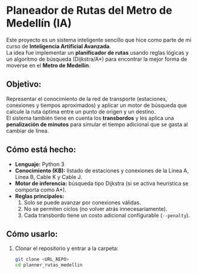 # Planeador de Rutas del Metro de Medellín (IA)

Este proyecto es un sistema inteligente sencillo que hice como parte de mi curso de **Inteligencia Artificial Avanzada**.  
La idea fue implementar un **planificador de rutas** usando reglas lógicas y un algoritmo de búsqueda (Dijkstra/A*) para encontrar la mejor forma de moverse en el **Metro de Medellín**.

## Objetivo:
Representar el conocimiento de la red de transporte (estaciones, conexiones y tiempos aproximados) y aplicar un motor de búsqueda que calcule la ruta óptima entre un punto de origen y un destino.  
El sistema también tiene en cuenta los **transbordos** y les aplica una **penalización de minutos** para simular el tiempo adicional que se gasta al cambiar de línea.

## Cómo está hecho: 
- **Lenguaje:** Python 3
- **Conocimiento (KB):** listado de estaciones y conexiones de la Línea A, Línea B, Cable K y Cable J.
- **Motor de inferencia:** búsqueda tipo Dijkstra (si se activa heurística se comporta como A*).
- **Reglas principales:**
  1. Solo se puede avanzar por conexiones válidas.
  2. No se permiten ciclos (no volver atrás innecesariamente).
  3. Cada transbordo tiene un costo adicional configurable (`--penalty`).

## Cómo usarlo:
1. Clonar el repositorio y entrar a la carpeta:
   ```bash
   git clone <URL_REPO>
   cd planner_rutas_medellin